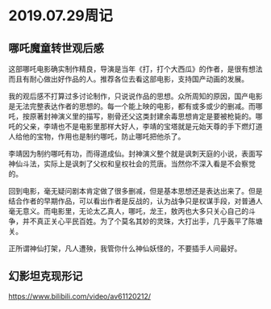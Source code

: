 # 2019.07.29周记

## 哪吒魔童转世观后感

这部哪吒电影确实制作精良，导演是当年《打，打个大西瓜》的作者，是很有想法而且有耐心做出好作品的人。推荐各位去看这部电影，支持国产动画的发展。

我的观后感不打算过多讨论制作，只说说作品的思想。众所周知的原因，国产电影是无法完整表达作者的思想的。每一个能上映的电影，都有或多或少的删减。而哪吒，按原著封神演义里的描写，剔骨还父这类封建余毒思想肯定是要被枪毙的。哪吒的父亲，李靖也不是电影里那样大好人，李靖的宝塔就是元始天尊的手下燃灯道人给他的宝物，作用也是制约哪吒，防止哪吒把他杀了。

李靖因为制约哪吒有功，而得道成仙。封神演义整个就是讽刺天庭的小说，表面写神仙斗法，实际上是讽刺了父权和皇权社会的荒唐。当然你不深入看是不会察觉的。

回到电影，毫无疑问剧本肯定做了很多删减，但是基本思想还是表达出来了。但是结合作者的早期作品，可以看出作者是反战的，认为战争只是权谋手段，对普通人毫无意义。而电影里，无论太乙真人，哪吒，龙王，敖丙也大多只关心自己的斗争，并不真正关心平民百姓。为了个莫名其妙的灵珠，大打出手，几乎轰平了陈塘关。

正所谓神仙打架，凡人遭殃，我管你什么神仙妖怪的，不要插手人间最好。
## 幻影坦克现形记
https://www.bilibili.com/video/av61120212/
## 